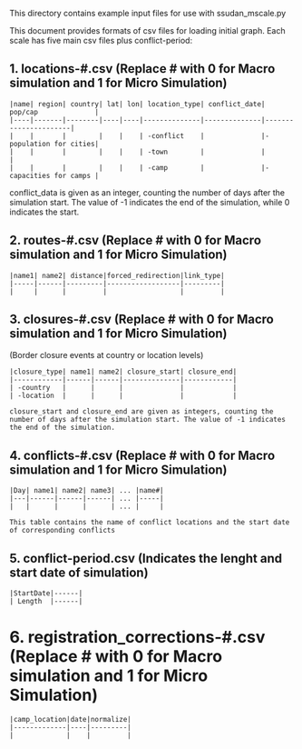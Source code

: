 This directory contains example input files for use with ssudan_mscale.py

This document provides formats of csv files for loading initial graph. Each scale has five main csv files plus conflict-period:

 ## 1. locations-#.csv (Replace # with 0 for Macro simulation and 1 for Micro Simulation)
 
    |name| region| country| lat| lon| location_type| conflict_date| pop/cap              |
    |----|-------|--------|----|----|--------------|--------------|----------------------|
    |    |       |        |    |    | -conflict    |              |-population for cities|
    |    |       |        |    |    | -town        |              |                      |
    |    |       |        |    |    | -camp        |              |-capacities for camps |
 
 conflict_data is given as an integer, counting the number of days after the simulation start. The value of -1 indicates the end of the simulation, while 0 indicates the start.

 ## 2. routes-#.csv (Replace # with 0 for Macro simulation and 1 for Micro Simulation)

    |name1| name2| distance|forced_redirection|link_type|
    |-----|------|---------|------------------|---------|
    |     |      |         |                  |         |


 ## 3. closures-#.csv (Replace # with 0 for Macro simulation and 1 for Micro Simulation)

 (Border closure events at country or location levels)
   
    |closure_type| name1| name2| closure_start| closure_end|
    |------------|------|------|--------------|------------|
    | -country   |      |      |              |            |
    | -location  |      |      |              |            |
    
    closure_start and closure_end are given as integers, counting the number of days after the simulation start. The value of -1 indicates the end of the simulation.

 ## 4. conflicts-#.csv (Replace # with 0 for Macro simulation and 1 for Micro Simulation)

    |Day| name1| name2| name3| ... |name#|
    |---|------|------|------| ... |-----|
    |   |      |      |      | ... |     |

    This table contains the name of conflict locations and the start date of corresponding conflicts

 ## 5. conflict-period.csv (Indicates the lenght and start date of simulation)

    |StartDate|------| 
    | Length  |------|

 # 6. registration_corrections-#.csv (Replace # with 0 for Macro simulation and 1 for Micro Simulation)

    |camp_location|date|normalize|
    |-------------|----|---------|
    |             |    |         |
